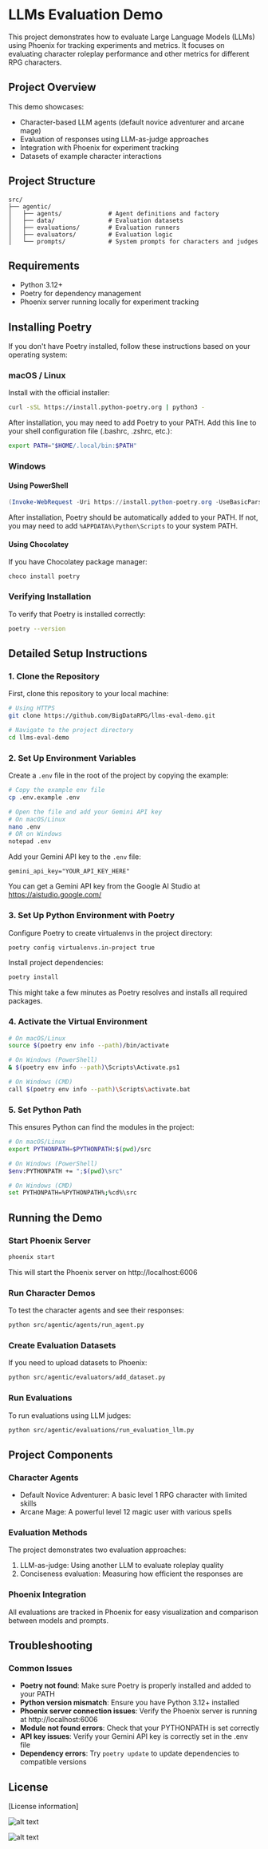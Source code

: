 # LLMs Evaluation Demo

This project demonstrates how to evaluate Large Language Models (LLMs) using Phoenix for tracking experiments and metrics. It focuses on evaluating character roleplay performance and other metrics for different RPG characters.

## Project Overview

This demo showcases:
- Character-based LLM agents (default novice adventurer and arcane mage)
- Evaluation of responses using LLM-as-judge approaches
- Integration with Phoenix for experiment tracking
- Datasets of example character interactions

## Project Structure

```
src/
├── agentic/
│   ├── agents/             # Agent definitions and factory
│   ├── data/               # Evaluation datasets
│   ├── evaluations/        # Evaluation runners
│   ├── evaluators/         # Evaluation logic
│   └── prompts/            # System prompts for characters and judges
```

## Requirements

- Python 3.12+
- Poetry for dependency management
- Phoenix server running locally for experiment tracking

## Installing Poetry

If you don't have Poetry installed, follow these instructions based on your operating system:

### macOS / Linux

Install with the official installer:

```bash
curl -sSL https://install.python-poetry.org | python3 -
```

After installation, you may need to add Poetry to your PATH. Add this line to your shell configuration file (.bashrc, .zshrc, etc.):

```bash
export PATH="$HOME/.local/bin:$PATH"
```

### Windows

#### Using PowerShell

```powershell
(Invoke-WebRequest -Uri https://install.python-poetry.org -UseBasicParsing).Content | py -
```

After installation, Poetry should be automatically added to your PATH. If not, you may need to add `%APPDATA%\Python\Scripts` to your system PATH.

#### Using Chocolatey

If you have Chocolatey package manager:

```
choco install poetry
```

### Verifying Installation

To verify that Poetry is installed correctly:

```bash
poetry --version
```

## Detailed Setup Instructions

### 1. Clone the Repository

First, clone this repository to your local machine:

```bash
# Using HTTPS
git clone https://github.com/BigDataRPG/llms-eval-demo.git

# Navigate to the project directory
cd llms-eval-demo
```

### 2. Set Up Environment Variables

Create a `.env` file in the root of the project by copying the example:

```bash
# Copy the example env file
cp .env.example .env

# Open the file and add your Gemini API key
# On macOS/Linux
nano .env
# OR on Windows
notepad .env
```

Add your Gemini API key to the `.env` file:
```
gemini_api_key="YOUR_API_KEY_HERE"
```

You can get a Gemini API key from the Google AI Studio at https://aistudio.google.com/

### 3. Set Up Python Environment with Poetry

Configure Poetry to create virtualenvs in the project directory:

```bash
poetry config virtualenvs.in-project true
```

Install project dependencies:

```bash
poetry install
```

This might take a few minutes as Poetry resolves and installs all required packages.

### 4. Activate the Virtual Environment

```bash
# On macOS/Linux
source $(poetry env info --path)/bin/activate

# On Windows (PowerShell)
& $(poetry env info --path)\Scripts\Activate.ps1

# On Windows (CMD)
call $(poetry env info --path)\Scripts\activate.bat
```

### 5. Set Python Path

This ensures Python can find the modules in the project:

```bash
# On macOS/Linux
export PYTHONPATH=$PYTHONPATH:$(pwd)/src

# On Windows (PowerShell)
$env:PYTHONPATH += ";$(pwd)\src"

# On Windows (CMD)
set PYTHONPATH=%PYTHONPATH%;%cd%\src
```

## Running the Demo

### Start Phoenix Server

```bash
phoenix start
```

This will start the Phoenix server on http://localhost:6006

### Run Character Demos

To test the character agents and see their responses:

```bash
python src/agentic/agents/run_agent.py
```

### Create Evaluation Datasets

If you need to upload datasets to Phoenix:

```bash
python src/agentic/evaluators/add_dataset.py
```

### Run Evaluations

To run evaluations using LLM judges:

```bash
python src/agentic/evaluations/run_evaluation_llm.py
```

## Project Components

### Character Agents

- Default Novice Adventurer: A basic level 1 RPG character with limited skills
- Arcane Mage: A powerful level 12 magic user with various spells

### Evaluation Methods

The project demonstrates two evaluation approaches:
1. LLM-as-judge: Using another LLM to evaluate roleplay quality
2. Conciseness evaluation: Measuring how efficient the responses are

### Phoenix Integration

All evaluations are tracked in Phoenix for easy visualization and comparison between models and prompts.

## Troubleshooting

### Common Issues

- **Poetry not found**: Make sure Poetry is properly installed and added to your PATH
- **Python version mismatch**: Ensure you have Python 3.12+ installed
- **Phoenix server connection issues**: Verify the Phoenix server is running at http://localhost:6006
- **Module not found errors**: Check that your PYTHONPATH is set correctly
- **API key issues**: Verify your Gemini API key is correctly set in the .env file
- **Dependency errors**: Try `poetry update` to update dependencies to compatible versions

## License

[License information]


![alt text](image.png)

![alt text](image-1.png)